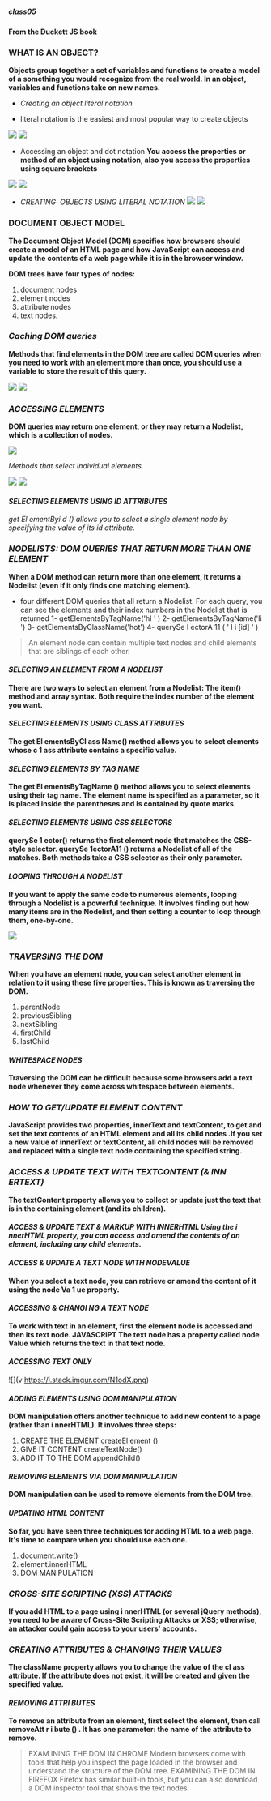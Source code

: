 ##### class05
#### From the Duckett JS book

### WHAT IS AN OBJECT?
**Objects group together a set of variables and functions to create a model of a something you would recognize from the real world. In an object, variables and functions take on new names.**

* *Creating an object literal notation*

- literal notation is the easiest and most popular way to create objects

![]( https://xomino.files.wordpress.com/2013/04/j1.png)
![]( https://image.slidesharecdn.com/oojs-1229037721986393-1/95/beginning-objectoriented-javascript-15-728.jpg?cb=1229139637)

- Accessing an object and dot notation
**You access the properties or method of an object using notation, also you access the properties using square brackets**

![]( https://i.stack.imgur.com/3uTtr.png)
![]( https://i.stack.imgur.com/ErYFs.png)

* *CREATING· OBJECTS USING LITERAL NOTATION*
![]( https://image.slidesharecdn.com/oojs-1229037721986393-1/95/beginning-objectoriented-javascript-15-728.jpg?cb=1229139637) 
![]( https://cdn.lynda.com/course/674601/674601-637491195140544626-16x9.jpg) 


### DOCUMENT OBJECT MODEL
**The Document Object Model (DOM) specifies how browsers should create a model of an HTML page and how JavaScript can access and update the contents of a web page while it is in the browser window.**

**DOM trees have four types of nodes:**
1. document nodes
2. element nodes
3. attribute nodes
4. text nodes.

### *Caching DOM queries*
**Methods that find elements in the DOM tree are called DOM queries when you need to work with an element more than once, you should use a variable to store the result of this query.**

![]( https://images2.programmersought.com/258/99/99884f30dc77a62885b8e99cdc594d82.png)
![]( https://image.slidesharecdn.com/javascript-beyond-jquery-170923164633/95/javascript-beyondjquery-8-638.jpg?cb=1506185489)


### *ACCESSING ELEMENTS*

**DOM queries may return one element, or they may return a Nodelist, which is a collection of nodes.**

![]( https://assets.digitalocean.com/articles/eng_javascript/dom/html-rendering.png)

*Methods that select individual elements*

![]( https://www.codegrepper.com/codeimages/p-value-javascript.png)
![]( https://www.codegrepper.com/codeimages/how-to-select-class-with-queryselector.png)

#### *SELECTING ELEMENTS USING ID ATTRIBUTES*
*get El ementByi d () allows you to select a single element node by specifying the value of its id attribute.*

### *NODELISTS: DOM QUERIES THAT RETURN MORE THAN ONE ELEMENT*
**When a DOM method can return more than one element, it returns a Nodelist (even if it only finds one matching element).**

* four different DOM queries that all return a Nodelist. For each query, you can see the elements and their index numbers in the Nodelist that is returned
  1- getElementsByTagName('hl ' )
  2- getElementsByTagName('li ')
  3- getElementsByClassName('hot')
  4- querySe l ectorA 11 ( ' l i [id] ' )

>An element node can contain multiple text nodes and child elements that are siblings of each other.

#### *SELECTING AN ELEMENT FROM A NODELIST*
**There are two ways to select an element from a Nodelist: The item() method and array syntax. Both require the index number of the element you want.**

#### *SELECTING ELEMENTS USING CLASS ATTRIBUTES*
**The get El ementsByCl ass Name() method allows you to select elements whose c 1 ass attribute contains a specific value.**

#### *SELECTING ELEMENTS BY TAG NAME*
**The get El ementsByTagName () method allows you to select elements using their tag name. The element name is specified as a parameter, so it is placed inside the parentheses and is contained by quote marks.**

#### *SELECTING ELEMENTS USING CSS SELECTORS*
**querySe 1 ector() returns the first element node that matches the CSS-style selector. querySe 1ectorA11 () returns a Nodelist of all of the matches. Both methods take a CSS selector as their only parameter.**

#### *LOOPING THROUGH A NODELIST* 
**If you want to apply the same code to numerous elements, looping through a Nodelist is a powerful technique. It involves finding out how many items are in the Nodelist, and then setting a counter to loop through them, one-by-one.**

![]( https://res.cloudinary.com/practicaldev/image/fetch/s--niMLQyJZ--/c_imagga_scale,f_auto,fl_progressive,h_900,q_auto,w_1600/https://dev-to-uploads.s3.amazonaws.com/i/enr7lt657myo1m86bbjz.jpg)

### *TRAVERSING THE DOM*
**When you have an element node, you can select another element in relation to it using these five properties. This is known as traversing the DOM.**

1. parentNode
2. previousSibling 
3. nextSibling
4. firstChild
5. lastChild

#### *WHITESPACE NODES*
**Traversing the DOM can be difficult because some browsers add a text node whenever they come across whitespace between elements.**

### *HOW TO GET/UPDATE ELEMENT CONTENT*
**JavaScript provides two properties, innerText and textContent, to get and set the text contents of an HTML element and all its child nodes .If you set a new value of innerText or textContent, all child nodes will be removed and replaced with a single text node containing the specified string.**

### *ACCESS & UPDATE TEXT WITH TEXTCONTENT (& INN ERTEXT)*
**The textContent property allows you to collect or update just the text that is in the containing element (and its children).**

#### *ACCESS & UPDATE TEXT & MARKUP WITH INNERHTML Using the i nnerHTML property, you can access and amend the contents of an element, including any child elements.*

#### *ACCESS & UPDATE A TEXT NODE WITH NODEVALUE*
**When you select a text node, you can retrieve or amend the content of it using the node Va 1 ue property.**

#### *ACCESSING & CHANGI NG A TEXT NODE*
**To work with text in an element, first the element node is accessed and then its text node. JAVASCRIPT The text node has a property called node Value which returns the text in that text node.**

#### *ACCESSING TEXT ONLY*

![](v https://i.stack.imgur.com/N1odX.png)

#### *ADDING ELEMENTS USING DOM MANIPULATION* 
**DOM manipulation offers another technique to add new content to a page (rather than i nnerHTML). It involves three steps:**
1. CREATE THE ELEMENT createEl ement ()
2. GIVE IT CONTENT createTextNode()
3. ADD IT TO THE DOM appendChild()

#### *REMOVING ELEMENTS VIA DOM MANIPULATION*
**DOM manipulation can be used to remove elements from the DOM tree.**

#### *UPDATING HTML CONTENT* 
**So far, you have seen three techniques for adding HTML to a web page. It's time to compare when you should use each one.**
1. document.write()
2. element.innerHTML
3. DOM MANIPULATION

### *CROSS-SITE SCRIPTING (XSS) ATTACKS*
**If you add HTML to a page using i nnerHTML (or several jQuery methods), you need to be aware of Cross-Site Scripting Attacks or XSS; otherwise, an attacker could gain access to your users' accounts.**

### *CREATING ATTRIBUTES & CHANGING THEIR VALUES*
**The className property allows you to change the value of the cl ass attribute. If the attribute does not exist, it will be created and given the specified value.**

#### *REMOVING ATTRI BUTES*
**To remove an attribute from an element, first select the element, then call removeAtt r i bute () . It has one parameter: the name of the attribute to remove.**

> EXAM INING THE DOM IN CHROME Modern browsers come with tools that help you inspect the page loaded in the browser and understand the structure of the DOM tree.
> EXAMINING THE DOM IN FIREFOX Firefox has similar built-in tools, but you can also download a DOM inspector tool that shows the text nodes.